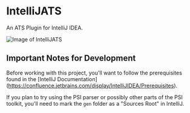 IntelliJATS
===========

An ATS Plugin for IntelliJ IDEA.

![Image of IntelliJATS](http://i.imgur.com/sfqAJcG.png)

## Important Notes for Development

Before working with this project, you'll want to follow
the prerequisites found in the [IntelliJ Documentation]
(https://confluence.jetbrains.com/display/IntelliJIDEA/Prerequisites).

If you plan to try using the PSI parser or possibly other
parts of the PSI toolkit, you'll need to mark the `gen` folder as a
"Sources Root" in IntelliJ.
